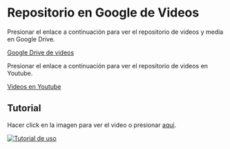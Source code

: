 # Repositorio en Google de Videos

Presionar el enlace a continuación para ver el repositorio de videos y media en Google Drive.

[Google Drive de videos](https://drive.google.com/drive/folders/1SIaw9U1qSuY1zaGESRhfo3ztOcMoPJ9t?usp=sharing)

Presionar el enlace a continuación para ver el repositorio de videos en Youtube.

[Videos en Youtube](https://www.youtube.com/@rod19131/videos)

## Tutorial
Hacer click en la imagen para ver el video o presionar [aquí](https://www.youtube.com/watch?v=GXifGBwB6zU).

[![Tutorial de uso](https://img.youtube.com/vi/GXifGBwB6zU/0.jpg)](https://www.youtube.com/watch?v=GXifGBwB6zU)

